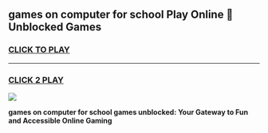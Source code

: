
## games on computer for school Play Online 👋 Unblocked Games
<h3>
<a href="https://news.freeplayer.one?title=games_on_computer_for_school&ref=17GH">CLICK TO PLAY</a></h3>
<hr>

<h3>
<a href="https://news.freeplayer.one?title=games_on_computer_for_school&ref=17GH">CLICK 2 PLAY</a>
  
</h3>

<a href="https://news.freeplayer.one?title=games_on_computer_for_school&ref=17GH/"><img src="https://clearcache.store/games.png"></a>


**games on computer for school games unblocked: Your Gateway to Fun and Accessible Online Gaming**
